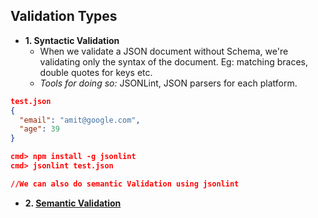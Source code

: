 ## Validation Types
- **1. Syntactic Validation**
  - When we validate a JSON document without Schema, we're validating only the syntax of the document. Eg: matching braces, double quotes for keys etc.
  - *Tools for doing so:* JSONLint, JSON parsers for each platform.
```json
test.json
{
  "email": "amit@google.com",
  "age": 39
}

cmd> npm install -g jsonlint
cmd> jsonlint test.json

//We can also do semantic Validation using jsonlint
```
- **2. [Semantic Validation](Semantic_Validation)**
